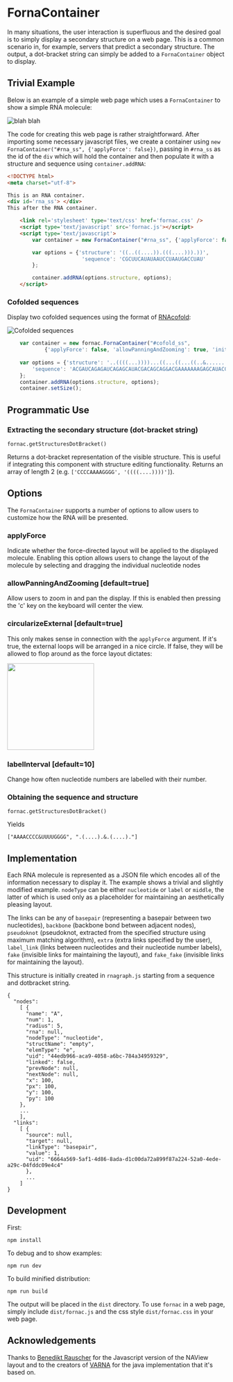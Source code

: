 # FornaContainer

In many situations, the user interaction is superfluous and the desired goal is
to simply display a secondary structure on a web page. This is a common
scenario in, for example, servers that predict a secondary structure. The
output, a dot-bracket string can simply be added to a `FornaContainer` object
to display.

## Trivial Example

Below is an example of a simple web page which uses a `FornaContainer` to show
a simple RNA molecule:

![blah blah](https://raw.githubusercontent.com/pkerpedjiev/fornac/develop/doc/img/forna-container-screenshot.png "An example of the FornaContainer")

The code for creating this web page is rather straightforward. After importing
some necessary javascript files, we create a container using `new
FornaContainer("#rna_ss", {'applyForce': false})`, passing in `#rna_ss` as the
id of the `div` which will hold the container and then populate it with a
structure and sequence using `container.addRNA`:

```html
<!DOCTYPE html>
<meta charset="utf-8">

This is an RNA container.
<div id='rna_ss'> </div>
This after the RNA container.

    <link rel='stylesheet' type='text/css' href='fornac.css' />
    <script type='text/javascript' src='fornac.js'></script>
    <script type='text/javascript'>
        var container = new FornaContainer("#rna_ss", {'applyForce': false});

        var options = {'structure': '((..((....)).(((....))).))',
                        'sequence': 'CGCUUCAUAUAAUCCUAAUGACCUAU'
        };

        container.addRNA(options.structure, options);
    </script>
```

### Cofolded sequences

Display two cofolded sequences using the format of [RNAcofold](http://rna.tbi.univie.ac.at/cgi-bin/RNAcofold.cgi):

![Cofolded sequences](https://raw.githubusercontent.com/pkerpedjiev/fornac/master/doc/img/cofold_example.png "An example of cofolded sequences displayed using the FornaContainer")

```javascript
    var container = new fornac.FornaContainer("#cofold_ss",
            {'applyForce': false, 'allowPanningAndZooming': true, 'initialSize':[500,300]});
                                                     
    var options = {'structure': '..((((...))))...((...((...((..&............))...))...))..',
        'sequence': 'ACGAUCAGAGAUCAGAGCAUACGACAGCAG&ACGAAAAAAAGAGCAUACGACAGCAG'
    };                                                                                     
    container.addRNA(options.structure, options);
    container.setSize(); 
```

## Programmatic Use

### Extracting the secondary structure (dot-bracket string)

```
fornac.getStructuresDotBracket()
```

Returns a dot-bracket representation of the visible structure. This is useful
if integrating this component with structure editing functionality. Returns an 
array of length 2 (e.g. `['CCCCAAAAGGGG', '((((....))))']`).


## Options

The `FornaContainer` supports a number of options to allow users to customize how the RNA will be presented.

### applyForce

Indicate whether the force-directed layout will be applied to the displayed
molecule. Enabling this option allows users to change the layout of the
molecule by selecting and dragging the individual nucleotide nodes

### allowPanningAndZooming [default=true]

Allow users to zoom in and pan the display. If this is enabled then pressing
the 'c' key on the keyboard will center the view.

### circularizeExternal [default=true]

This only makes sense in connection with the `applyForce` argument. If it's
true, the external loops will be arranged in a nice circle. If false, they will
be allowed to flop around as the force layout dictates:

<img src="https://github.com/pkerpedjiev/fornac/blob/master/doc/img/uncircularized_exterior.png" width=200 align=center />

### labelInterval [default=10]

Change how often nucleotide numbers are labelled with their number.


### Obtaining the sequence and structure

```
fornac.getStructuresDotBracket()
```

Yields

```
["AAAACCCC&UUUUGGGG", ".(....).&.(....)."]
```

## Implementation

Each RNA molecule is represented as a JSON file which encodes all of the
information necessary to display it. The example shows a trivial and slightly
modified example. `nodeType` can be either `nucleotide` or `label` or `middle`,
the latter of which is used only as a placeholder for maintaining an aesthetically
pleasing layout.

The links can be any of `basepair` (representing a basepair between two
nucleotides), `backbone` (backbone bond between adjacent nodes), `pseudoknot`
(pseudoknot, extracted from the specified structure using maximum matching
algorithm), `extra` (extra links specified by the user), `label_link` (links
between nucleotides and their nucleotide number labels), `fake` (invisible
links for maintaining the layout),  and `fake_fake` (invisible links for
maintaining the layout).

This structure is initially created in `rnagraph.js` starting from a sequence
and dotbracket string.

```
{
  "nodes": 
    [ {
      "name": "A",
      "num": 1,
      "radius": 5,
      "rna": null,
      "nodeType": "nucleotide",
      "structName": "empty",
      "elemType": "e",
      "uid": "44edb966-aca9-4058-a6bc-784a34959329",
      "linked": false,
      "prevNode": null,
      "nextNode": null,
      "x": 100,
      "px": 100,
      "y": 100,
      "py": 100
    },
    ...
    ],
  "links": 
    [ {
      "source": null,
      "target": null,
      "linkType": "basepair",
      "value": 1,
      "uid": "6664a569-5af1-4d86-8ada-d1c00da72a899f87a224-52a0-4ede-a29c-04fddc09e4c4"
      },
      ...
    ]
}
```


## Development

First:

```
npm install
```

To debug and to show examples:

```
npm run dev
```

To build minified distribution:

```
npm run build
```

The output will be placed in the `dist` directory. To use `fornac` in a web page, simply include `dist/fornac.js` and the css style `dist/fornac.css` in your web page.

## Acknowledgements

Thanks to [Benedikt Rauscher](https://github.com/bene200) for the Javascript
version of the NAView layout and to the creators of
[VARNA](http://varna.lri.fr/) for the java implementation that it's based on.
